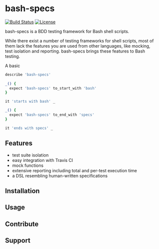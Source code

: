 # bash-specs 
[![Build Status](https://travis-ci.org/helpermethod/bash-specs.svg?branch=master)](https://travis-ci.org/helpermethod/bash-specs) [![License](https://img.shields.io/badge/license-GPLv3-blue.svg)](https://github.com/helpermethod/bash-specs/blob/master/COPYING)

<!-- What is it? -->

bash-specs is a BDD testing framework for Bash shell scripts.

<!-- What problems does it solve? -->

While there exist a number of testing frameworks for shell scripts, most of them lack the features you are used from other languages, like mocking, test isolation and reporting.
bash-specs brings these features to Bash testing.

<!-- How does it look like? -->

A basic 

```bash
describe 'bash-specs'
    
_() {
  expect 'bash-specs' to_start_with 'bash'
}

it 'starts with bash' _

_() {
  expect 'bash-specs' to_end_with 'specs'
}

it 'ends with specs' _
```
## Features

* test suite isolation 
* easy integration with Travis CI
* mock functions
* extensive reporting including total and per-test execution time
* a DSL resembling human-written specifications 

## Installation

## Usage

## Contribute

## Support
